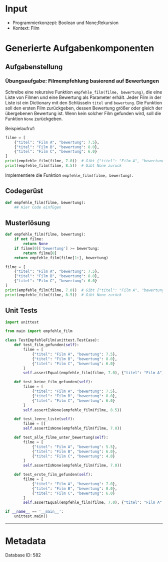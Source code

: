 # Input
- Programmierkonzept: Boolean und None;Rekursion
- Kontext: Film

# Generierte Aufgabenkomponenten
## Aufgabenstellung
### Übungsaufgabe: Filmempfehlung basierend auf Bewertungen

Schreibe eine rekursive Funktion `empfehle_film(filme, bewertung)`, die eine Liste von Filmen und eine Bewertung als Parameter erhält. Jeder Film in der Liste ist ein Dictionary mit den Schlüsseln `titel` und `bewertung`. Die Funktion soll den ersten Film zurückgeben, dessen Bewertung größer oder gleich der übergebenen Bewertung ist. Wenn kein solcher Film gefunden wird, soll die Funktion `None` zurückgeben.

Beispielaufruf:
```python
filme = [
    {"titel": "Film A", "bewertung": 7.5},
    {"titel": "Film B", "bewertung": 8.0},
    {"titel": "Film C", "bewertung": 6.0}
]
print(empfehle_film(filme, 7.0))  # Gibt {"titel": "Film A", "bewertung": 7.5} zurück
print(empfehle_film(filme, 8.5))  # Gibt None zurück
```

Implementiere die Funktion `empfehle_film(filme, bewertung)`.

## Codegerüst
```python
def empfehle_film(filme, bewertung):
    ## Hier Code einfügen
```

## Musterlösung
```python
def empfehle_film(filme, bewertung):
    if not filme:
        return None
    if filme[0]['bewertung'] >= bewertung:
        return filme[0]
    return empfehle_film(filme[1:], bewertung)

filme = [
    {"titel": "Film A", "bewertung": 7.5},
    {"titel": "Film B", "bewertung": 8.0},
    {"titel": "Film C", "bewertung": 6.0}
]
print(empfehle_film(filme, 7.0))  # Gibt {"titel": "Film A", "bewertung": 7.5} zurück
print(empfehle_film(filme, 8.5))  # Gibt None zurück
```

## Unit Tests
```python
import unittest

from main import empfehle_film

class TestEmpfehleFilm(unittest.TestCase):
    def test_film_gefunden(self):
        filme = [
            {"titel": "Film A", "bewertung": 7.5},
            {"titel": "Film B", "bewertung": 8.0},
            {"titel": "Film C", "bewertung": 6.0}
        ]
        self.assertEqual(empfehle_film(filme, 7.0), {"titel": "Film A", "bewertung": 7.5})

    def test_keine_film_gefunden(self):
        filme = [
            {"titel": "Film A", "bewertung": 7.5},
            {"titel": "Film B", "bewertung": 8.0},
            {"titel": "Film C", "bewertung": 6.0}
        ]
        self.assertIsNone(empfehle_film(filme, 8.5))

    def test_leere_liste(self):
        filme = []
        self.assertIsNone(empfehle_film(filme, 7.0))

    def test_alle_filme_unter_bewertung(self):
        filme = [
            {"titel": "Film A", "bewertung": 5.5},
            {"titel": "Film B", "bewertung": 6.0},
            {"titel": "Film C", "bewertung": 4.0}
        ]
        self.assertIsNone(empfehle_film(filme, 7.0))

    def test_erste_film_gefunden(self):
        filme = [
            {"titel": "Film A", "bewertung": 7.0},
            {"titel": "Film B", "bewertung": 8.0},
            {"titel": "Film C", "bewertung": 6.0}
        ]
        self.assertEqual(empfehle_film(filme, 7.0), {"titel": "Film A", "bewertung": 7.0})

if __name__ == '__main__':
    unittest.main()
```
___
# Metadata
Database ID: 582
